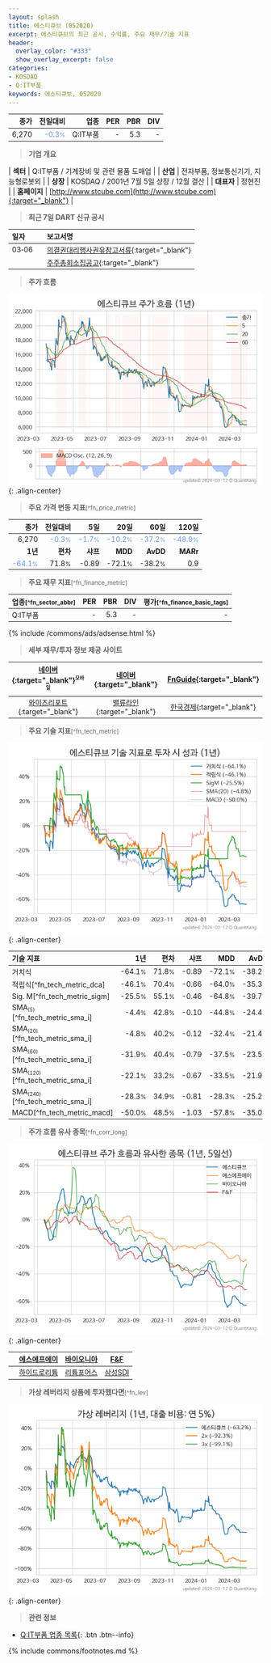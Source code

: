 ```yaml
---
layout: splash
title: 에스티큐브 (052020)
excerpt: 에스티큐브의 최근 공시, 수익률, 주요 재무/기술 지표
header:
  overlay_color: "#333"
  show_overlay_excerpt: false
categories:
- KOSDAQ
- Q:IT부품
keywords: 에스티큐브, 052020
---
```


| **종가** | **전일대비** | **업종** | **PER** | **PBR** | **DIV** |
| -------: | -----------: | -------: | ------: | ------: | ------: |
| 6,270 | <span style="color: cornflowerblue">-0.3<small>%</small></span> | Q:IT부품 | - | 5.3 | - |

<!-- more -->


> **기업 개요**<a id="company"></a>

| <span style="white-space:nowrap;">**섹터**</span> | Q:IT부품 / 기계장비 및 관련 물품 도매업 |
| <span style="white-space:nowrap;">**산업**</span> | 전자부품, 정보통신기기, 지능형로봇외 |
| <span style="white-space:nowrap;">**상장**</span> | KOSDAQ / 2001년 7월 5일 상장 / 12월 결산 |
| <span style="white-space:nowrap;">**대표자**</span> | 정현진 |
| <span style="white-space:nowrap;">**홈페이지**</span> | [http://www.stcube.com](http://www.stcube.com){:target="_blank"} |


> **최근 7일 DART 신규 공시**<a id="dart"></a>

| **일자** |      | **보고서명** |
| :------- | :--- | :----------- |
| 03&#x2011;06 | | [의결권대리행사권유참고서류](https://dart.fss.or.kr/dsaf001/main.do?rcpNo=20240306000098){:target="_blank"} |
|  | | [주주총회소집공고](https://dart.fss.or.kr/dsaf001/main.do?rcpNo=20240306000090){:target="_blank"} |


> **주가 흐름**<a id="price"></a>

![052020](/stock/images/052020.png){: .align-center}


> **주요 가격 변동 지표**<small>[^fn_price_metric]</small>

| **종가** | **전일대비** | **5일** | **20일** | **60일** | **120일** |
| -------: | -----------: | ------: | -------: | -------: | --------: |
| 6,270 | <span style="color: cornflowerblue">-0.3<small>%</small></span> | <span style="color: cornflowerblue">-1.7<small>%</small></span> | <span style="color: cornflowerblue">-10.2<small>%</small></span> | <span style="color: cornflowerblue">-37.2<small>%</small></span> | <span style="color: cornflowerblue">-48.9<small>%</small></span> |
| **1년** | **편차** | **샤프** | **MDD** | **AvDD** | **MARr** |
| <span style="color: cornflowerblue">-64.1<small>%</small></span> | 71.8<small>%</small> | -0.89 | -72.1<small>%</small> | -38.2<small>%</small> | 0.9 |


> **주요 재무 지표**<small>[^fn_finance_metric]</small>

| **업종**<small>[^fn_sector_abbr]</small> | **PER** | **PBR** | **DIV** | **평가**<small>[^fn_finance_basic_tags]</small> |
| :--------------------------------------- | ------: | ------: | ------: | ----------------------------------------------: |
| Q:IT부품 | - | 5.3 | - | - |



{% include /commons/ads/adsense.html %}

> **세부 재무/투자 정보 제공 사이트**

| [네이버](https://m.stock.naver.com/domestic/stock/052020/finance/summary){:target="_blank"}<sup><small>모바일</small></sup> | [네이버](https://finance.naver.com/item/coinfo.naver?code=052020){:target="_blank"} | [FnGuide](https://comp.fnguide.com/SVO2/ASP/SVD_Invest.asp?gicode=A052020&MenuYn=Y){:target="_blank"} |
| :---: | :---: | :---: |
| [와이즈리포트](https://comp.wisereport.co.kr/company/c1040001.aspx?cmp_cd=052020){:target="_blank"} | [밸류라인](https://www.valueline.co.kr/finance/summary/052020){:target="_blank"} | [한국경제](https://markets.hankyung.com/stock/052020/financial-summary){:target="_blank"} |


> **주요 기술 지표**<small>[^fn_tech_metric]</small>


![052020](/stock/images/052020_tech.png){: .align-center}

| **기술 지표** | **1년** | **편차** | **샤프** | **MDD** | **AvDD** |
| :------------ | ------: | -----------: | -------: | ------: | -------: |
| 거치식 | -64.1<small>%</small> | 71.8<small>%</small> | -0.89 | -72.1<small>%</small> | -38.2<small>%</small> |
| 적립식[^fn_tech_metric_dca] | -46.1<small>%</small> | 70.4<small>%</small> | -0.66 | -64.0<small>%</small> | -35.3<small>%</small> |
| Sig. M[^fn_tech_metric_sigm] | -25.5<small>%</small> | 55.1<small>%</small> | -0.46 | -64.8<small>%</small> | -39.7<small>%</small> |
| SMA<small><sub>(5)</sub></small>[^fn_tech_metric_sma_i] | -4.4<small>%</small> | 42.8<small>%</small> | -0.10 | -44.8<small>%</small> | -24.4<small>%</small> |
| SMA<small><sub>(20)</sub></small>[^fn_tech_metric_sma_i] | -4.8<small>%</small> | 40.2<small>%</small> | -0.12 | -32.4<small>%</small> | -21.4<small>%</small> |
| SMA<small><sub>(60)</sub></small>[^fn_tech_metric_sma_i] | -31.9<small>%</small> | 40.4<small>%</small> | -0.79 | -37.5<small>%</small> | -23.5<small>%</small> |
| SMA<small><sub>(120)</sub></small>[^fn_tech_metric_sma_i] | -22.1<small>%</small> | 33.2<small>%</small> | -0.67 | -33.5<small>%</small> | -21.9<small>%</small> |
| SMA<small><sub>(240)</sub></small>[^fn_tech_metric_sma_i] | -28.3<small>%</small> | 34.9<small>%</small> | -0.81 | -28.3<small>%</small> | -25.2<small>%</small> |
| MACD[^fn_tech_metric_macd] | -50.0<small>%</small> | 48.5<small>%</small> | -1.03 | -57.8<small>%</small> | -35.0<small>%</small> |


> **주가 흐름 유사 종목**<a id="corr"></a><small>[^fn_corr_long]</small>

![052020](/stock/images/052020_corr.png){: .align-center}

|       | [에스에프에이](/056190/) | [바이오니아](/064550/) | [F&F](/383220/) |
| :---: | :------------------------------------: | :------------------------------------: | :------------------------------------: |
|       | [하이드로리튬](/101670/) | [리튬포어스](/073570/) | [삼성SDI](/006400/) |


> **가상 레버리지 상품에 투자했다면**<a id="2x"></a><small>[^fn_lev]</small>

![052020](/stock/images/052020_2x.png){: .align-center}


> **관련 정보**

- [Q:IT부품 업종 목록](/stats/sector/kosdaq_업종_IT부품_종목/){: .btn .btn--info}

{% include commons/footnotes.md %}